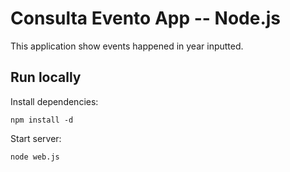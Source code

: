 Consulta Evento App -- Node.js
=====================================

This application show events happened in year inputted.  

Run locally
-----------

Install dependencies:

    npm install -d

Start server:

    node web.js

